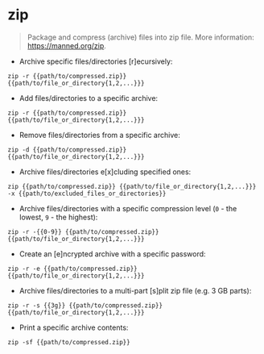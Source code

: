 # zip

> Package and compress (archive) files into zip file.
> More information: <https://manned.org/zip>.

- Archive specific files/directories [r]ecursively:

`zip -r {{path/to/compressed.zip}} {{path/to/file_or_directory{1,2,...}}}`

- Add files/directories to a specific archive:

`zip -r {{path/to/compressed.zip}} {{path/to/file_or_directory{1,2,...}}}`

- Remove files/directories from a specific archive:

`zip -d {{path/to/compressed.zip}} {{path/to/file_or_directory{1,2,...}}}`

- Archive files/directories e[x]cluding specified ones:

`zip {{path/to/compressed.zip}} {{path/to/file_or_directory{1,2,...}}} -x {{path/to/excluded_files_or_directories}}`

- Archive files/directories with a specific compression level (`0` - the lowest, `9` - the highest):

`zip -r -{{0-9}} {{path/to/compressed.zip}} {{path/to/file_or_directory{1,2,...}}}`

- Create an [e]ncrypted archive with a specific password:

`zip -r -e {{path/to/compressed.zip}} {{path/to/file_or_directory{1,2,...}}}`

- Archive files/directories to a multi-part [s]plit zip file (e.g. 3 GB parts):

`zip -r -s {{3g}} {{path/to/compressed.zip}} {{path/to/file_or_directory{1,2,...}}}`

- Print a specific archive contents:

`zip -sf {{path/to/compressed.zip}}`
